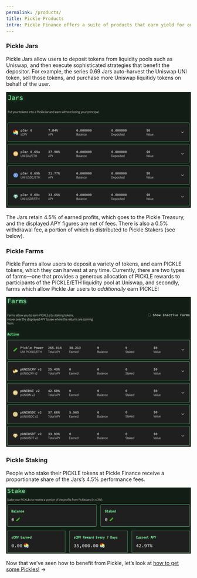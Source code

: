 ```yaml
---
permalink: /products/
title: Pickle Products
intro: Pickle Finance offers a suite of products that earn yield for our users.
---
```


### Pickle Jars

Pickle Jars allow users to deposit tokens from liquidity pools such as Uniswap, and then execute sophisticated strategies that benefit the depositor. For example, the series 0.69 Jars auto-harvest the Uniswap UNI token, sell those tokens, and purchase more Uniswap liquitidy tokens on behalf of the user.

![](/images/2020-10-07-jars.png)

The Jars retain 4.5% of earned profits, which goes to the Pickle Treasury, and the displayed APY figures are net of fees. There is also a 0.5% withdrawal fee, a portion of which is distributed to Pickle Stakers (see below).

### Pickle Farms

Pickle Farms allow users to deposit a variety of tokens, and earn PICKLE tokens, which they can harvest at any time. Currently, there are two types of farms—one that provides a generous allocation of PICKLE rewards to participants of the PICKLE/ETH liquidity pool at Uniswap, and secondly, farms which allow Pickle Jar users to *additionally* earn PICKLE!

![](/images/2020-10-07-farms.png)

### Pickle Staking

People who stake their PICKLE tokens at Pickle Finance receive a proportionate share of the Jars’s 4.5% performance fees. 

![](/images/2020-10-08-staking.png)

Now that we’ve seen how to benefit from Pickle, let’s look at [how to get some Pickles!](/get-pickle/) →
